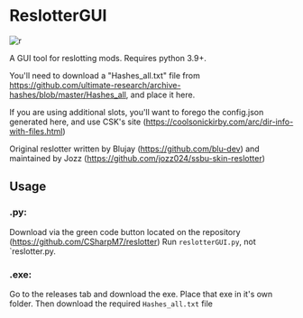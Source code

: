 # ReslotterGUI

![r](https://imgur.com/haexBFf.png)

A GUI tool for reslotting mods. Requires python 3.9+.

You'll need to download a "Hashes_all.txt" file from https://github.com/ultimate-research/archive-hashes/blob/master/Hashes_all, and place it here.

If you are using additional slots, you'll want to forego the config.json generated here, and use CSK's site (https://coolsonickirby.com/arc/dir-info-with-files.html)

Original reslotter written by Blujay (https://github.com/blu-dev) and maintained by Jozz (https://github.com/jozz024/ssbu-skin-reslotter)

## Usage

### .py: 
Download via the green code button located on the repository (https://github.com/CSharpM7/reslotter) Run `reslotterGUI.py`, not `reslotter.py.
### .exe:
Go to the releases tab and download the exe. Place that exe in it's own folder. Then download the required `Hashes_all.txt` file
